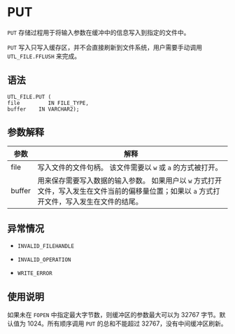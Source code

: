 PUT 
========================

`PUT` 存储过程用于将输入参数在缓冲中的信息写入到指定的文件中。

`PUT` 写入只写入缓存区，并不会直接刷新到文件系统，用户需要手动调用 `UTL_FILE.FFLUSH` 来完成。

语法 
-----------------------

```unknow
UTL_FILE.PUT (
file         IN FILE_TYPE,
buffer    IN VARCHAR2);
```



参数解释 
-------------------------



|   参数   |                                      解释                                      |
|--------|------------------------------------------------------------------------------|
| file   | 写入文件的文件句柄。 该文件需要以 `w` 或 `a` 的方式被打开。                                          |
| buffer | 用来保存需要写入数据的输入参数。 如果用户以 `w` 方式打开文件，写入发生在文件当前的偏移量位置；如果以 `a` 方式打开文件，写入发生在文件的结尾。 |



异常情况 
-------------------------

* `INVALID_FILEHANDLE`

  

* `INVALID_OPERATION`

  

* `WRITE_ERROR`

  




使用说明 
-------------------------

如果未在 `FOPEN` 中指定最大字节数，则缓冲区的参数最大可以为 32767 字节。默认值为 1024。所有顺序调用 `PUT` 的总和不能超过 32767，没有中间缓冲区刷新。
